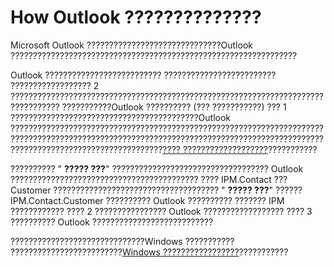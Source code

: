 
# How Outlook ??????????????

Microsoft Outlook ??????????????????????????????Outlook ????????????????????????????????????????????????????????????????

Outlook ?????????????????????????? ????????????????????????? ?????????????????? 2 ????????????????????????????????????????????????????????????????????????????????? ???????????Outlook ?????????? (??? ???????????) ??? 1 ??????????????????????????????????????????Outlook ??????????????????????????????????????????????????????????????????????????????????????????????????????????????????????????????????????????????????????????????????????????????[???? ???????????????????](c8c2d080-66a8-b761-bdc0-527b209e0bd1.md)???????????

?????????? " **????? ???**" ??????????????????????????????????? Outlook ?????????????????????????????????????????? ???? IPM.Contact ???Customer ????????????????????????????????????? " **????? ???**" ?????? IPM.Contact.Customer ?????????? Outlook ?????????? ??????? IPM ???????????? ???? 2 ???????????????? Outlook ?????????????????? ???? 3 ?????????? Outlook ???????????????????????????

??????????????????????????????Windows ??????????? ?????????????????????????[Windows ?????????????????](0de3fcb1-b357-8300-c943-9a5a788d4976.md)???????????
